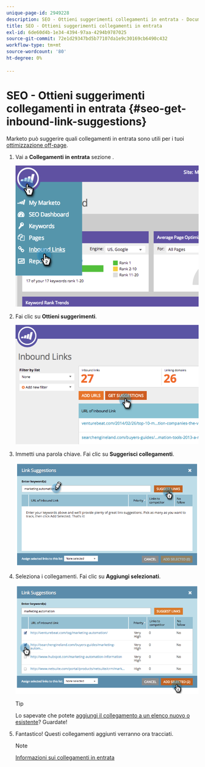 ```yaml
---
unique-page-id: 2949228
description: SEO - Ottieni suggerimenti collegamenti in entrata - Documenti Marketo - Documentazione del prodotto
title: SEO - Ottieni suggerimenti collegamenti in entrata
exl-id: 6de60d4b-1e34-4394-97aa-4294b9787025
source-git-commit: 72e1d29347bd5b77107da1e9c30169cb6490c432
workflow-type: tm+mt
source-wordcount: '80'
ht-degree: 0%

---
```


# SEO - Ottieni suggerimenti collegamenti in entrata {#seo-get-inbound-link-suggestions}

Marketo può suggerire quali collegamenti in entrata sono utili per i tuoi [ottimizzazione off-page](/help/marketo/product-docs/additional-apps/seo/understanding-seo/understanding-search-engine-optimization.md).

1. Vai a **Collegamenti in entrata** sezione .

   ![](assets/image2014-9-18-13-3a20-3a44.png)

1. Fai clic su **Ottieni suggerimenti**.

   ![](assets/image2014-9-18-13-3a21-3a8.png)

1. Immetti una parola chiave. Fai clic su **Suggerisci collegamenti**.

   ![](assets/image2014-9-18-13-3a21-3a31.png)

1. Seleziona i collegamenti. Fai clic su **Aggiungi selezionati**.

   ![](assets/image2014-9-18-13-3a21-3a40.png)

   >[!TIP]
   >
   >Lo sapevate che potete  [aggiungi il collegamento a un elenco nuovo o esistente](/help/marketo/product-docs/additional-apps/seo/inbound-links/seo-add-remove-an-inbound-link-url-from-a-list.md)? Guardate!

1. Fantastico! Questi collegamenti aggiunti verranno ora tracciati.

   >[!NOTE]
   >
   >[Informazioni sui collegamenti in entrata](/help/marketo/product-docs/additional-apps/seo/inbound-links/seo-understanding-inbound-links.md)
